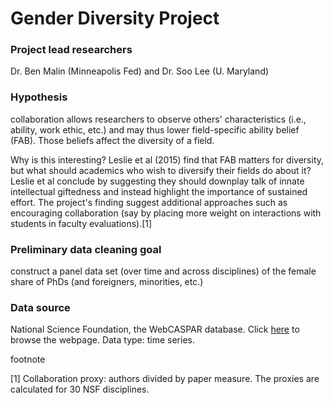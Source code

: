 # Gender Diversity Project

### Project lead researchers

Dr. Ben Malin (Minneapolis Fed) and Dr. Soo Lee (U. Maryland) 

### Hypothesis

collaboration allows researchers to observe others' characteristics (i.e., ability, work ethic, etc.) and may thus lower field-specific ability belief (FAB). Those beliefs affect the diversity of a field. 

Why is this interesting? Leslie et al (2015) find that FAB matters for diversity, but what should academics who wish to diversify their fields do about it? Leslie et al conclude by suggesting they should downplay talk of innate intellectual giftedness and instead highlight the importance of sustained effort. The project's finding suggest additional approaches such as encouraging collaboration (say by placing more weight on interactions with students in faculty evaluations).[1]

### Preliminary data cleaning goal

construct a panel data set (over time and across disciplines) of the female share of PhDs (and foreigners, minorities, etc.)

### Data source

National Science Foundation, the WebCASPAR database. Click [here](https://ncsesdata.nsf.gov/webcaspar/) to browse the webpage. Data type: time series.

footnote

[1] Collaboration proxy: authors divided by paper measure. The proxies are calculated for 30 NSF disciplines.
